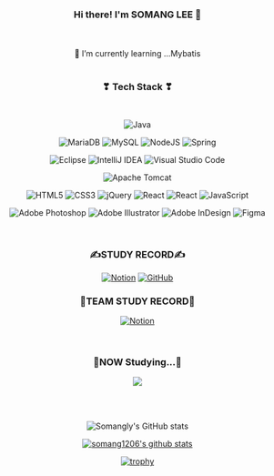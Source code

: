 <div align="center">

### Hi there! I'm SOMANG LEE 👋

</br>

<!--
**somang1206/somang1206** is a ✨ _special_ ✨ repository because its `README.md` (this file) appears on your GitHub profile.

Here are some ideas to get you started:

- 👯 I’m looking to collaborate on ...
- 🤔 I’m looking for help with ...
- 💬 Ask me about ...
- 📫 How to reach me: ...
- 😄 Pronouns: ...
- ⚡ Fun fact: ...



-->


 </br>
 🌱 I’m currently learning ...Mybatis

</div>

</br>

<div align="center">
<h3 align="center"><b>❣ Tech Stack ❣</b></h3>
</br>
<p align="center">

![Java](https://img.shields.io/badge/java-%fce6ea.svg?style=for-the-badge&logo=openjdk&logoColor=white)


![MariaDB](https://img.shields.io/badge/MariaDB-fce6ea?style=for-the-badge&logo=mariadb&logoColor=white)
![MySQL](https://img.shields.io/badge/mysql-%fce6ea.svg?style=for-the-badge&logo=mysql&logoColor=white)
![NodeJS](https://img.shields.io/badge/node.js-fce6ea?style=for-the-badge&logo=node.js&logoColor=white)
![Spring](https://img.shields.io/badge/spring-%fce6ea.svg?style=for-the-badge&logo=spring&logoColor=white)


![Eclipse](https://img.shields.io/badge/Eclipse-fce6ea.svg?style=for-the-badge&logo=Eclipse&logoColor=white)
![IntelliJ IDEA](https://img.shields.io/badge/IntelliJIDEA-fce6ea.svg?style=for-the-badge&logo=intellij-idea&logoColor=white)
![Visual Studio Code](https://img.shields.io/badge/Visual%20Studio%20Code-fce6ea.svg?style=for-the-badge&logo=visual-studio-code&logoColor=white)

![Apache Tomcat](https://img.shields.io/badge/apache%20tomcat-%fce6ea.svg?style=for-the-badge&logo=apache-tomcat&logoColor=black)


![HTML5](https://img.shields.io/badge/html5-%fce6ea.svg?style=for-the-badge&logo=html5&logoColor=white)
![CSS3](https://img.shields.io/badge/css3-%fce6ea.svg?style=for-the-badge&logo=css3&logoColor=white)
![jQuery](https://img.shields.io/badge/jquery-%fce6ea.svg?style=for-the-badge&logo=jquery&logoColor=white)
![React](https://img.shields.io/badge/react-%fce6ea.svg?style=for-the-badge&logo=react&logoColor=%2361DAFB)
![React](https://img.shields.io/badge/react-%fce6ea.svg?style=for-the-badge&logo=react&logoColor=%2361DAFB)
![JavaScript](https://img.shields.io/badge/javascript-%fce6ea.svg?style=for-the-badge&logo=javascript&logoColor=%23F7DF1E)

![Adobe Photoshop](https://img.shields.io/badge/adobe%20photoshop-%fce6ea.svg?style=for-the-badge&logo=adobe%20photoshop&logoColor=white)
![Adobe Illustrator](https://img.shields.io/badge/adobe%20illustrator-%fce6ea.svg?style=for-the-badge&logo=adobe%20illustrator&logoColor=white)
![Adobe InDesign](https://img.shields.io/badge/Adobe%20InDesign-fce6ea?style=for-the-badge&logo=adobeindesign&logoColor=white)
![Figma](https://img.shields.io/badge/figma-%fce6ea.svg?style=for-the-badge&logo=figma&logoColor=white)
</p>


</br>



<h3><b>✍STUDY RECORD✍</b></h3>

<a href="https://www.notion.so/82aca361e2c14584b15f1aff0f22508a">![Notion](https://img.shields.io/badge/Notion-%23000000.svg?style=for-the-badge&logo=notion&logoColor=white)</a>
<a href="https://github.com/somang1206">![GitHub](https://img.shields.io/badge/github-%23121011.svg?style=for-the-badge&logo=github&logoColor=white)</a>


<h3><b>🤝TEAM STUDY RECORD🤝</b></h3>

<a href="https://www.notion.so/yunjinius/DBDBD-fe2c74c88aaa4320baa9b8ed7b45a4b7">![Notion](https://img.shields.io/badge/Notion-%23000000.svg?style=for-the-badge&logo=notion&logoColor=white)</a>


</br>
<h3 align="center"><b>🧾NOW Studying...🧾</b></h3>

<img src="https://img.shields.io/badge/TypeScript-5682E1?style=flat-square&logo=TypeScript&logoColor=white"></a>

</br></br>

![Somangly's GitHub stats](https://github-readme-stats.vercel.app/api?username=somang1206&show_icons=true&theme=radical)


[![somang1206's github stats](https://github-readme-stats.vercel.app/api/top-langs/?username=somang1206&show_icons=true&hide_border=true&title_color=004386&icon_color=004386&layout=compact)](https://github.com/somang1206)


[![trophy](https://github-profile-trophy.vercel.app/?username=somang1206)](https://github.com/ryo-ma/github-profile-trophy)

</br>

<!-- [![Solved.ac
somang1206](http://mazassumnida.wtf/api/v2/generate_badge?boj={handle})](https://solved.ac/{handle}) -->

</br>





</div>
